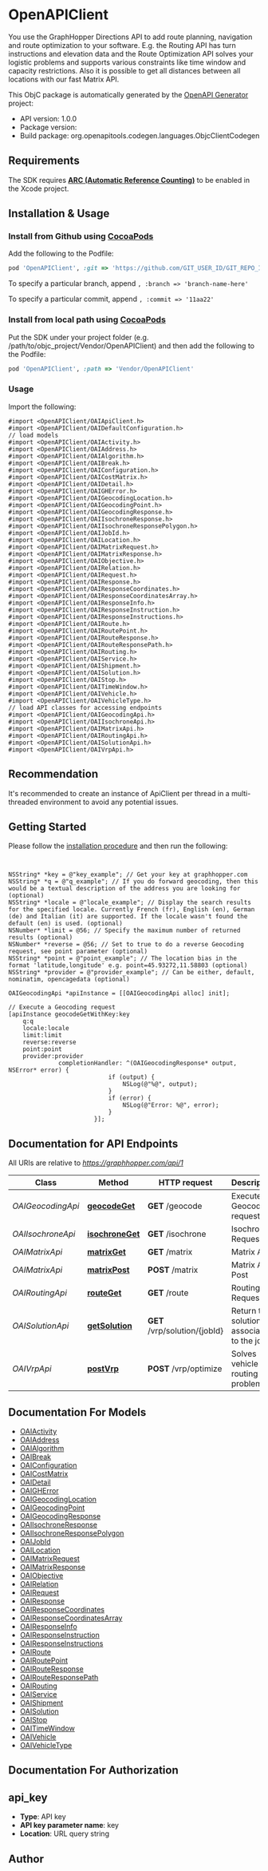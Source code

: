 # OpenAPIClient

You use the GraphHopper Directions API to add route planning, navigation and route optimization to your software. E.g. the Routing API has turn instructions and elevation data and the Route Optimization API solves your logistic problems and supports various constraints like time window and capacity restrictions. Also it is possible to get all distances between all locations with our fast Matrix API.

This ObjC package is automatically generated by the [OpenAPI Generator](https://openapi-generator.tech) project:

- API version: 1.0.0
- Package version: 
- Build package: org.openapitools.codegen.languages.ObjcClientCodegen

## Requirements

The SDK requires [**ARC (Automatic Reference Counting)**](http://stackoverflow.com/questions/7778356/how-to-enable-disable-automatic-reference-counting) to be enabled in the Xcode project.

## Installation & Usage
### Install from Github using [CocoaPods](https://cocoapods.org/)

Add the following to the Podfile:

```ruby
pod 'OpenAPIClient', :git => 'https://github.com/GIT_USER_ID/GIT_REPO_ID.git'
```

To specify a particular branch, append `, :branch => 'branch-name-here'`

To specify a particular commit, append `, :commit => '11aa22'`

### Install from local path using [CocoaPods](https://cocoapods.org/)

Put the SDK under your project folder (e.g. /path/to/objc_project/Vendor/OpenAPIClient) and then add the following to the Podfile:

```ruby
pod 'OpenAPIClient', :path => 'Vendor/OpenAPIClient'
```

### Usage

Import the following:

```objc
#import <OpenAPIClient/OAIApiClient.h>
#import <OpenAPIClient/OAIDefaultConfiguration.h>
// load models
#import <OpenAPIClient/OAIActivity.h>
#import <OpenAPIClient/OAIAddress.h>
#import <OpenAPIClient/OAIAlgorithm.h>
#import <OpenAPIClient/OAIBreak.h>
#import <OpenAPIClient/OAIConfiguration.h>
#import <OpenAPIClient/OAICostMatrix.h>
#import <OpenAPIClient/OAIDetail.h>
#import <OpenAPIClient/OAIGHError.h>
#import <OpenAPIClient/OAIGeocodingLocation.h>
#import <OpenAPIClient/OAIGeocodingPoint.h>
#import <OpenAPIClient/OAIGeocodingResponse.h>
#import <OpenAPIClient/OAIIsochroneResponse.h>
#import <OpenAPIClient/OAIIsochroneResponsePolygon.h>
#import <OpenAPIClient/OAIJobId.h>
#import <OpenAPIClient/OAILocation.h>
#import <OpenAPIClient/OAIMatrixRequest.h>
#import <OpenAPIClient/OAIMatrixResponse.h>
#import <OpenAPIClient/OAIObjective.h>
#import <OpenAPIClient/OAIRelation.h>
#import <OpenAPIClient/OAIRequest.h>
#import <OpenAPIClient/OAIResponse.h>
#import <OpenAPIClient/OAIResponseCoordinates.h>
#import <OpenAPIClient/OAIResponseCoordinatesArray.h>
#import <OpenAPIClient/OAIResponseInfo.h>
#import <OpenAPIClient/OAIResponseInstruction.h>
#import <OpenAPIClient/OAIResponseInstructions.h>
#import <OpenAPIClient/OAIRoute.h>
#import <OpenAPIClient/OAIRoutePoint.h>
#import <OpenAPIClient/OAIRouteResponse.h>
#import <OpenAPIClient/OAIRouteResponsePath.h>
#import <OpenAPIClient/OAIRouting.h>
#import <OpenAPIClient/OAIService.h>
#import <OpenAPIClient/OAIShipment.h>
#import <OpenAPIClient/OAISolution.h>
#import <OpenAPIClient/OAIStop.h>
#import <OpenAPIClient/OAITimeWindow.h>
#import <OpenAPIClient/OAIVehicle.h>
#import <OpenAPIClient/OAIVehicleType.h>
// load API classes for accessing endpoints
#import <OpenAPIClient/OAIGeocodingApi.h>
#import <OpenAPIClient/OAIIsochroneApi.h>
#import <OpenAPIClient/OAIMatrixApi.h>
#import <OpenAPIClient/OAIRoutingApi.h>
#import <OpenAPIClient/OAISolutionApi.h>
#import <OpenAPIClient/OAIVrpApi.h>

```

## Recommendation

It's recommended to create an instance of ApiClient per thread in a multi-threaded environment to avoid any potential issues.

## Getting Started

Please follow the [installation procedure](#installation--usage) and then run the following:

```objc


NSString* *key = @"key_example"; // Get your key at graphhopper.com
NSString* *q = @"q_example"; // If you do forward geocoding, then this would be a textual description of the address you are looking for (optional)
NSString* *locale = @"locale_example"; // Display the search results for the specified locale. Currently French (fr), English (en), German (de) and Italian (it) are supported. If the locale wasn't found the default (en) is used. (optional)
NSNumber* *limit = @56; // Specify the maximum number of returned results (optional)
NSNumber* *reverse = @56; // Set to true to do a reverse Geocoding request, see point parameter (optional)
NSString* *point = @"point_example"; // The location bias in the format 'latitude,longitude' e.g. point=45.93272,11.58803 (optional)
NSString* *provider = @"provider_example"; // Can be either, default, nominatim, opencagedata (optional)

OAIGeocodingApi *apiInstance = [[OAIGeocodingApi alloc] init];

// Execute a Geocoding request
[apiInstance geocodeGetWithKey:key
    q:q
    locale:locale
    limit:limit
    reverse:reverse
    point:point
    provider:provider
              completionHandler: ^(OAIGeocodingResponse* output, NSError* error) {
                            if (output) {
                                NSLog(@"%@", output);
                            }
                            if (error) {
                                NSLog(@"Error: %@", error);
                            }
                        }];

```

## Documentation for API Endpoints

All URIs are relative to *https://graphhopper.com/api/1*

Class | Method | HTTP request | Description
------------ | ------------- | ------------- | -------------
*OAIGeocodingApi* | [**geocodeGet**](docs/OAIGeocodingApi.md#geocodeget) | **GET** /geocode | Execute a Geocoding request
*OAIIsochroneApi* | [**isochroneGet**](docs/OAIIsochroneApi.md#isochroneget) | **GET** /isochrone | Isochrone Request
*OAIMatrixApi* | [**matrixGet**](docs/OAIMatrixApi.md#matrixget) | **GET** /matrix | Matrix API
*OAIMatrixApi* | [**matrixPost**](docs/OAIMatrixApi.md#matrixpost) | **POST** /matrix | Matrix API Post
*OAIRoutingApi* | [**routeGet**](docs/OAIRoutingApi.md#routeget) | **GET** /route | Routing Request
*OAISolutionApi* | [**getSolution**](docs/OAISolutionApi.md#getsolution) | **GET** /vrp/solution/{jobId} | Return the solution associated to the jobId
*OAIVrpApi* | [**postVrp**](docs/OAIVrpApi.md#postvrp) | **POST** /vrp/optimize | Solves vehicle routing problems


## Documentation For Models

 - [OAIActivity](docs/OAIActivity.md)
 - [OAIAddress](docs/OAIAddress.md)
 - [OAIAlgorithm](docs/OAIAlgorithm.md)
 - [OAIBreak](docs/OAIBreak.md)
 - [OAIConfiguration](docs/OAIConfiguration.md)
 - [OAICostMatrix](docs/OAICostMatrix.md)
 - [OAIDetail](docs/OAIDetail.md)
 - [OAIGHError](docs/OAIGHError.md)
 - [OAIGeocodingLocation](docs/OAIGeocodingLocation.md)
 - [OAIGeocodingPoint](docs/OAIGeocodingPoint.md)
 - [OAIGeocodingResponse](docs/OAIGeocodingResponse.md)
 - [OAIIsochroneResponse](docs/OAIIsochroneResponse.md)
 - [OAIIsochroneResponsePolygon](docs/OAIIsochroneResponsePolygon.md)
 - [OAIJobId](docs/OAIJobId.md)
 - [OAILocation](docs/OAILocation.md)
 - [OAIMatrixRequest](docs/OAIMatrixRequest.md)
 - [OAIMatrixResponse](docs/OAIMatrixResponse.md)
 - [OAIObjective](docs/OAIObjective.md)
 - [OAIRelation](docs/OAIRelation.md)
 - [OAIRequest](docs/OAIRequest.md)
 - [OAIResponse](docs/OAIResponse.md)
 - [OAIResponseCoordinates](docs/OAIResponseCoordinates.md)
 - [OAIResponseCoordinatesArray](docs/OAIResponseCoordinatesArray.md)
 - [OAIResponseInfo](docs/OAIResponseInfo.md)
 - [OAIResponseInstruction](docs/OAIResponseInstruction.md)
 - [OAIResponseInstructions](docs/OAIResponseInstructions.md)
 - [OAIRoute](docs/OAIRoute.md)
 - [OAIRoutePoint](docs/OAIRoutePoint.md)
 - [OAIRouteResponse](docs/OAIRouteResponse.md)
 - [OAIRouteResponsePath](docs/OAIRouteResponsePath.md)
 - [OAIRouting](docs/OAIRouting.md)
 - [OAIService](docs/OAIService.md)
 - [OAIShipment](docs/OAIShipment.md)
 - [OAISolution](docs/OAISolution.md)
 - [OAIStop](docs/OAIStop.md)
 - [OAITimeWindow](docs/OAITimeWindow.md)
 - [OAIVehicle](docs/OAIVehicle.md)
 - [OAIVehicleType](docs/OAIVehicleType.md)


## Documentation For Authorization


## api_key

- **Type**: API key
- **API key parameter name**: key
- **Location**: URL query string


## Author




